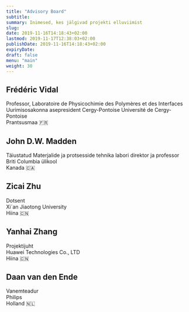 ```yaml
---
title: "Advisory Board"
subtitle:
summary: Inimesed, kes jälgivad projekti elluviimist
slug:
date: 2019-11-16T14:18:43+02:00
lastmod: 2019-11-17T12:38:03+02:00
publishDate: 2019-11-16T14:18:43+02:00
expiryDate: 
draft: false
menu: "main"
weight: 30
---
```


## Frédéric Vidal

Professor, Laboratoire de Physicochimie des Polymères et des Interfaces\
Uurimisosakonna asepresident Cergy-Pontoise Université de Cergy-Pontoise\
Prantsusmaa 🇫🇷

## John D.W. Madden

Täiustatud Materjalide ja protsesside tehnika labori direktor ja professor\
Briti Columbia ülikool\
Kanada 🇨🇦

## Zicai Zhu

Dotsent\
Xi´an Jiaotong University\
Hiina 🇨🇳

## Yanhai Zhang

Projektijuht\
Huawei Technologies Co., LTD\
Hiina 🇨🇳

## Daan van den Ende

Vanemteadur\
Philips\
Holland 🇳🇱
